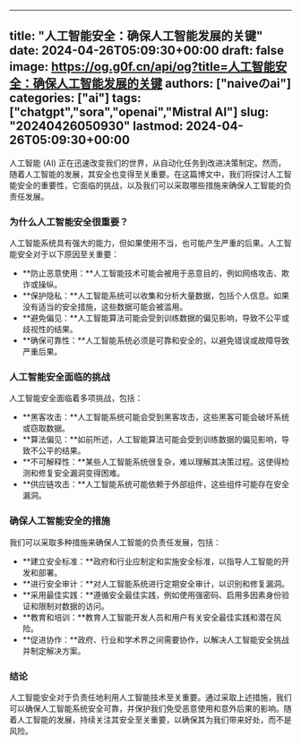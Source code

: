 
---
title: "人工智能安全：确保人工智能发展的关键"
date: 2024-04-26T05:09:30+00:00
draft: false
image: https://og.g0f.cn/api/og?title=人工智能安全：确保人工智能发展的关键
authors: ["naiveのai"]
categories: ["ai"]
tags: ["chatgpt","sora","openai","Mistral AI"]
slug: "20240426050930"
lastmod: 2024-04-26T05:09:30+00:00
---
人工智能 (AI) 正在迅速改变我们的世界，从自动化任务到改进决策制定。然而，随着人工智能的发展，其安全也变得至关重要。在这篇博文中，我们将探讨人工智能安全的重要性，它面临的挑战，以及我们可以采取哪些措施来确保人工智能的负责任发展。

### 为什么人工智能安全很重要？

人工智能系统具有强大的能力，但如果使用不当，也可能产生严重的后果。人工智能安全对于以下原因至关重要：

* **防止恶意使用：**人工智能技术可能会被用于恶意目的，例如网络攻击、欺诈或操纵。
* **保护隐私：**人工智能系统可以收集和分析大量数据，包括个人信息。如果没有适当的安全措施，这些数据可能会被滥用。
* **避免偏见：**人工智能算法可能会受到训练数据的偏见影响，导致不公平或歧视性的结果。
* **确保可靠性：**人工智能系统必须是可靠和安全的，以避免错误或故障导致严重后果。

### 人工智能安全面临的挑战

人工智能安全面临着多项挑战，包括：

* **黑客攻击：**人工智能系统可能会受到黑客攻击，这些黑客可能会破坏系统或窃取数据。
* **算法偏见：**如前所述，人工智能算法可能会受到训练数据的偏见影响，导致不公平的结果。
* **不可解释性：**某些人工智能系统很复杂，难以理解其决策过程。这使得检测和修复安全漏洞变得困难。
* **供应链攻击：**人工智能系统可能依赖于外部组件，这些组件可能存在安全漏洞。

### 确保人工智能安全的措施

我们可以采取多种措施来确保人工智能的负责任发展，包括：

* **建立安全标准：**政府和行业应制定和实施安全标准，以指导人工智能的开发和部署。
* **进行安全审计：**对人工智能系统进行定期安全审计，以识别和修复漏洞。
* **采用最佳实践：**遵循安全最佳实践，例如使用强密码、启用多因素身份验证和限制对数据的访问。
* **教育和培训：**教育人工智能开发人员和用户有关安全最佳实践和潜在风险。
* **促进协作：**政府、行业和学术界之间需要协作，以解决人工智能安全挑战并制定解决方案。

### 结论

人工智能安全对于负责任地利用人工智能技术至关重要。通过采取上述措施，我们可以确保人工智能系统安全可靠，并保护我们免受恶意使用和意外后果的影响。随着人工智能的发展，持续关注其安全至关重要，以确保其为我们带来好处，而不是风险。